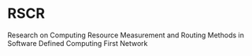 # RSCR
Research on Computing Resource Measurement and Routing Methods in Software Defined Computing First Network
